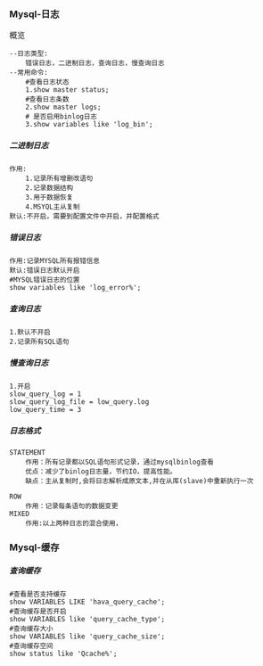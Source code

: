 ### Mysql-日志

概览

```MYSQL
--日志类型:
	错误日志，二进制日志，查询日志，慢查询日志
--常用命令:
	#查看日志状态
	1.show master status;
	#查看日志条数
	2.show master logs;
	# 是否启用binlog日志
	3.show variables like 'log_bin';
```

##### 二进制日志

```
作用:
	1.记录所有增删改语句
	2.记录数据结构
	3.用于数据恢复
	4.MSYQL主从复制
默认:不开启，需要到配置文件中开启，并配置格式
```

##### 错误日志

```MYSQL
作用:记录MYSQL所有报错信息
默认:错误日志默认开启
#MYSQL错误日志的位置
show variables like 'log_error%';
```

##### 查询日志

```
1.默认不开启
2.记录所有SQL语句
```

##### 慢查询日志

```
1.开启
slow_query_log = 1
slow_query_log_file = low_query.log
low_query_time = 3
```

##### 日志格式

```
STATEMENT 
	作用：所有记录都以SQL语句形式记录，通过mysqlbinlog查看
	优点：减少了binlog日志量，节约IO，提高性能。
	缺点：主从复制时,会将日志解析成原文本,并在从库(slave)中重新执行一次

ROW
	作用：记录每条语句的数据变更
MIXED
	作用:以上两种日志的混合使用，
```

### Mysql-缓存

##### 查询缓存

```MYSQL
#查看是否支持缓存
show VARIABLES LIKE 'hava_query_cache';
#查询缓存是否开启
show VARIABLES like 'query_cache_type';
#查询缓存大小
show VARIABLES like 'query_cache_size';
#查询缓存空间
show status like 'Qcache%';
```
